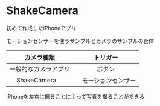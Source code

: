# ShakeCamera

初めて作成したiPhoneアプリ

モーションセンサーを使うサンプルとカメラのサンプルの合体


| カメラ種類| トリガー |
|:-----------:|:------------:|
| 一般的なカメラアプリ | ボタン |
| ShakeCamera     |　モーションセンサー |

iPhoneを左右に振ることによって写真を撮ることができる
